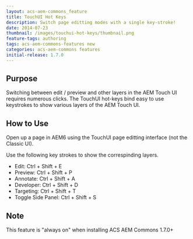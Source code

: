 ```yaml
---
layout: acs-aem-commons_feature
title: TouchUI Hot Keys
description: Switch page editting modes with a single key-stroke!
date: 2014-07-23
thumbnail: /images/touchui-hot-keys/thumbnail.png
feature-tags: authoring
tags: acs-aem-commons-features new
categories: acs-aem-commons features
initial-release: 1.7.0
---
```


## Purpose

Switching between edit / preview and other layers in the AEM Touch UI requires numerous clicks. The TouchUI hot-keys bind easy to use keystrokes to show various layers of the AEM Touch UI.


## How to Use

Open up a page in AEM6 using the TouchUI page editting interface (not the Classic UI).

Use the following key strokes to show the correspinding layers.

* Edit: Ctrl + Shift + E
* Preview: Ctrl + Shift + P
* Annotate: Ctrl + Shift + A
* Developer: Ctrl + Shift + D
* Targeting: Ctrl + Shift + T
* Toggle Side Panel: Ctrl + Shift + S

## Note

This feature is "always on" when installing ACS AEM Commons 1.7.0+
